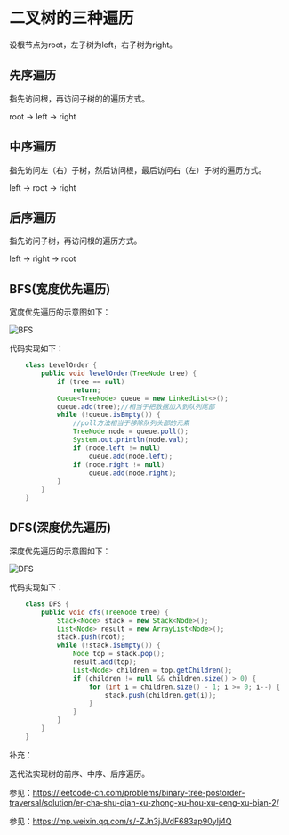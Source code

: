 # 二叉树的三种遍历

设根节点为root，左子树为left，右子树为right。

## 先序遍历

指先访问根，再访问子树的的遍历方式。

root -> left -> right

## 中序遍历

指先访问左（右）子树，然后访问根，最后访问右（左）子树的遍历方式。

left -> root -> right

## 后序遍历

指先访问子树，再访问根的遍历方式。

left -> right -> root

## BFS(宽度优先遍历)

宽度优先遍历的示意图如下：

![BFS](https://pic.leetcode-cn.com/1601255715-zYNzNP-image.png)

代码实现如下：
```java
    class LevelOrder {
        public void levelOrder(TreeNode tree) {
            if (tree == null)
                return;
            Queue<TreeNode> queue = new LinkedList<>();
            queue.add(tree);//相当于把数据加入到队列尾部
            while (!queue.isEmpty()) {
                //poll方法相当于移除队列头部的元素
                TreeNode node = queue.poll();
                System.out.println(node.val);
                if (node.left != null)
                    queue.add(node.left);
                if (node.right != null)
                    queue.add(node.right);
            }
        }
    }    
```

## DFS(深度优先遍历)

深度优先遍历的示意图如下：

![DFS](https://s5.51cto.com/oss/202004/16/92f602a1eaa301784085b8a3c4b948c0.png)

代码实现如下：
```java
    class DFS {
        public void dfs(TreeNode tree) {
            Stack<Node> stack = new Stack<Node>();
            List<Node> result = new ArrayList<Node>();
            stack.push(root);
            while (!stack.isEmpty()) {
            	Node top = stack.pop();
            	result.add(top);
            	List<Node> children = top.getChildren();
            	if (children != null && children.size() > 0) {
            		for (int i = children.size() - 1; i >= 0; i--) {
            			stack.push(children.get(i));
            		}
            	}
            }
        }
    }   
```


补充：

迭代法实现树的前序、中序、后序遍历。

参见：https://leetcode-cn.com/problems/binary-tree-postorder-traversal/solution/er-cha-shu-qian-xu-zhong-xu-hou-xu-ceng-xu-bian-2/

参见：https://mp.weixin.qq.com/s/-ZJn3jJVdF683ap90yIj4Q
